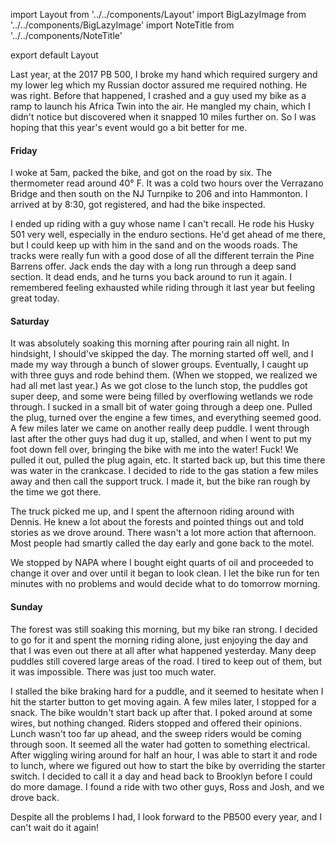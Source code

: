 import Layout from '../../components/Layout'
import BigLazyImage from '../../components/BigLazyImage'
import NoteTitle from '../../components/NoteTitle'

export default Layout

<NoteTitle title="2018 Pine Barrens 500" date="2018-11-02" />

Last year, at the 2017 PB 500, I broke my hand which required surgery and my lower leg which my Russian doctor assured me required nothing. He was right. Before that happened, I crashed and a guy used my bike as a ramp to launch his Africa Twin into the air. He mangled my chain, which I didn't notice but discovered when it snapped 10 miles further on. So I was hoping that this year's event would go a bit better for me.

#### Friday

I woke at 5am, packed the bike, and got on the road by six. The thermometer read around 40&deg; F. It was a cold two hours over the Verrazano Bridge and then south on the NJ Turnpike to 206 and into Hammonton. I arrived at by 8:30, got registered, and had the bike inspected.

<BigLazyImage src="https://s3.amazonaws.com/honkytonk.in/pb500/181026_pb500_397-X2.jpg" alt="PB500" />

I ended up riding with a guy whose name I can't recall. He rode his Husky 501 very well, especially in the enduro sections. He'd get ahead of me there, but I could keep up with him in the sand and on the woods roads. The tracks were really fun with a good dose of all the different terrain the Pine Barrens offer. Jack ends the day with a long run through a deep sand section. It dead ends, and he turns you back around to run it again. I remembered feeling exhausted while riding through it last year but feeling great today.

#### Saturday

It was absolutely soaking this morning after pouring rain all night. In hindsight, I should've skipped the day. The morning started off well, and I made my way through a bunch of slower groups. Eventually, I caught up with three guys and rode behind them. (When we stopped, we realized we had all met last year.) As we got close to the lunch stop, the puddles got super deep, and some were being filled by overflowing wetlands we rode through. I sucked in a small bit of water going through a deep one. Pulled the plug, turned over the engine a few times, and everything seemed good. A few miles later we came on another really deep puddle. I went through last after the other guys had dug it up, stalled, and when I went to put my foot down fell over, bringing the bike with me into the water! Fuck! We pulled it out, pulled the plug again, etc. It started back up, but this time there was water in the crankcase. I decided to ride to the gas station a few miles away and then call the support truck. I made it, but the bike ran rough by the time we got there.

<BigLazyImage src="https://s3.amazonaws.com/honkytonk.in/pb500/181027_pb500_057-X2.jpg" alt="PB500" />

The truck picked me up, and I spent the afternoon riding around with Dennis. He knew a lot about the forests and pointed things out and told stories as we drove around. There wasn't a lot more action that afternoon. Most people had smartly called the day early and gone back to the motel.

We stopped by NAPA where I bought eight quarts of oil and proceeded to change it over and over until it began to look clean. I let the bike run for ten minutes with no problems and would decide what to do tomorrow morning.

#### Sunday

The forest was still soaking this morning, but my bike ran strong. I decided to go for it and spent the morning riding alone, just enjoying the day and that I was even out there at all after what happened yesterday. Many deep puddles still covered large areas of the road. I tired to keep out of them, but it was impossible. There was just too much water.

<BigLazyImage src="https://s3.amazonaws.com/honkytonk.in/pb500/181028_pb500_177-X2.jpg" alt="PB500" />

I stalled the bike braking hard for a puddle, and it seemed to hesitate when I hit the starter button to get moving again. A few miles later, I stopped for a snack. The bike wouldn't start back up after that. I poked around at some wires, but nothing changed. Riders stopped and offered their opinions. Lunch wasn't too far up ahead, and the sweep riders would be coming through soon. It seemed all the water had gotten to something electrical. After wiggling wiring around for half an hour, I was able to start it and rode to lunch, where we figured out how to start the bike by overriding the starter switch. I decided to call it a day and head back to Brooklyn before I could do more damage. I found a ride with two other guys, Ross and Josh, and we drove back.

Despite all the problems I had, I look forward to the PB500 every year, and I can't wait do it again!
